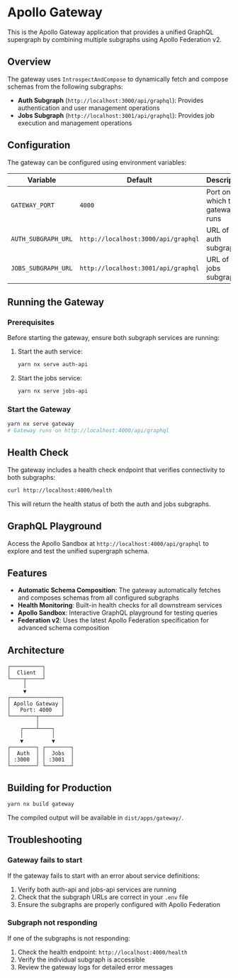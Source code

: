 # Apollo Gateway

This is the Apollo Gateway application that provides a unified GraphQL supergraph by combining multiple subgraphs using Apollo Federation v2.

## Overview

The gateway uses `IntrospectAndCompose` to dynamically fetch and compose schemas from the following subgraphs:

- **Auth Subgraph** (`http://localhost:3000/api/graphql`): Provides authentication and user management operations
- **Jobs Subgraph** (`http://localhost:3001/api/graphql`): Provides job execution and management operations

## Configuration

The gateway can be configured using environment variables:

| Variable | Default | Description |
|----------|---------|-------------|
| `GATEWAY_PORT` | `4000` | Port on which the gateway runs |
| `AUTH_SUBGRAPH_URL` | `http://localhost:3000/api/graphql` | URL of the auth subgraph |
| `JOBS_SUBGRAPH_URL` | `http://localhost:3001/api/graphql` | URL of the jobs subgraph |

## Running the Gateway

### Prerequisites

Before starting the gateway, ensure both subgraph services are running:

1. Start the auth service:
   ```bash
   yarn nx serve auth-api
   ```

2. Start the jobs service:
   ```bash
   yarn nx serve jobs-api
   ```

### Start the Gateway

```bash
yarn nx serve gateway
# Gateway runs on http://localhost:4000/api/graphql
```

## Health Check

The gateway includes a health check endpoint that verifies connectivity to both subgraphs:

```bash
curl http://localhost:4000/health
```

This will return the health status of both the auth and jobs subgraphs.

## GraphQL Playground

Access the Apollo Sandbox at `http://localhost:4000/api/graphql` to explore and test the unified supergraph schema.

## Features

- **Automatic Schema Composition**: The gateway automatically fetches and composes schemas from all configured subgraphs
- **Health Monitoring**: Built-in health checks for all downstream services
- **Apollo Sandbox**: Interactive GraphQL playground for testing queries
- **Federation v2**: Uses the latest Apollo Federation specification for advanced schema composition

## Architecture

```
┌──────────┐
│  Client  │
└────┬─────┘
     │
     ▼
┌────────────────┐
│ Apollo Gateway │
│   Port: 4000   │
└────────┬───────┘
         │
    ┌────┴────┐
    │         │
    ▼         ▼
┌────────┐ ┌────────┐
│  Auth  │ │  Jobs  │
│ :3000  │ │ :3001  │
└────────┘ └────────┘
```

## Building for Production

```bash
yarn nx build gateway
```

The compiled output will be available in `dist/apps/gateway/`.

## Troubleshooting

### Gateway fails to start

If the gateway fails to start with an error about service definitions:

1. Verify both auth-api and jobs-api services are running
2. Check that the subgraph URLs are correct in your `.env` file
3. Ensure the subgraphs are properly configured with Apollo Federation

### Subgraph not responding

If one of the subgraphs is not responding:

1. Check the health endpoint: `http://localhost:4000/health`
2. Verify the individual subgraph is accessible
3. Review the gateway logs for detailed error messages
